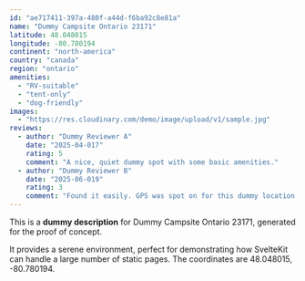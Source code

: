 ```yaml
---
id: "ae717411-397a-480f-a44d-f6ba92c8e81a"
name: "Dummy Campsite Ontario 23171"
latitude: 48.048015
longitude: -80.780194
continent: "north-america"
country: "canada"
region: "ontario"
amenities:
  - "RV-suitable"
  - "tent-only"
  - "dog-friendly"
images:
  - "https://res.cloudinary.com/demo/image/upload/v1/sample.jpg"
reviews:
  - author: "Dummy Reviewer A"
    date: "2025-04-017"
    rating: 5
    comment: "A nice, quiet dummy spot with some basic amenities."
  - author: "Dummy Reviewer B"
    date: "2025-06-019"
    rating: 3
    comment: "Found it easily. GPS was spot on for this dummy location."
---
```


This is a **dummy description** for Dummy Campsite Ontario 23171, generated for the proof of concept.

It provides a serene environment, perfect for demonstrating how SvelteKit can handle a large number of static pages. The coordinates are 48.048015, -80.780194.
